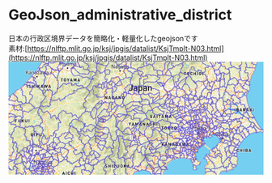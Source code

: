 # GeoJson_administrative_district
 日本の行政区境界データを簡略化・軽量化したgeojsonです  
 素材:[https://nlftp.mlit.go.jp/ksj/jpgis/datalist/KsjTmplt-N03.html](https://nlftp.mlit.go.jp/ksj/jpgis/datalist/KsjTmplt-N03.html)  
![img.png](https://github.com/misawa2048/GeoJson_administrative_district/blob/master/ss_japan.png)
